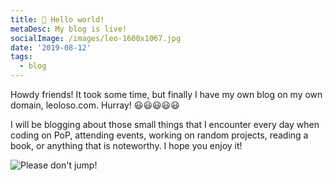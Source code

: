 ```yaml
---
title: 👋 Hello world!
metaDesc: My blog is live!
socialImage: /images/leo-1600x1067.jpg
date: '2019-08-12'
tags:
  - blog
---
```


Howdy friends! It took some time, but finally I have my own blog on my own domain, leoloso.com. Hurray! 😃😃😃😃😃

I will be blogging about those small things that I encounter every day when coding on PoP, attending events, working on random projects, reading a book, or anything that is noteworthy. I hope you enjoy it!

![Please don't jump!](/images/please-dont-jump.jpeg "Please don't jump! Life is not that bad! (I saw this sign in a recent trip to India... Notice the small yellow sign! Why do they tell people where is the right place to jump?)")